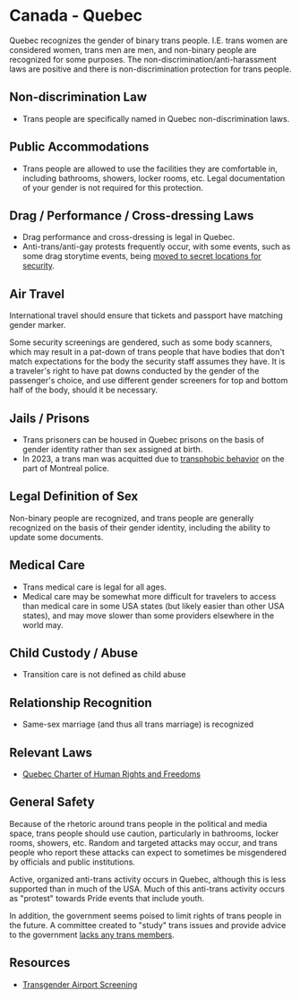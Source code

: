 # Canada - Quebec

Quebec recognizes the gender of binary trans people. I.E. trans women
are considered women, trans men are men, and non-binary people are
recognized for some purposes. The non-discrimination/anti-harassment laws
are positive and there is non-discrimination protection for trans people.

## Non-discrimination Law

 * Trans people are specifically named in Quebec non-discrimination laws.

## Public Accommodations

 * Trans people are allowed to use the facilities they are comfortable
   in, including bathrooms, showers, locker rooms, etc.  Legal
   documentation of your gender is not required for this protection.

## Drag / Performance / Cross-dressing Laws

 * Drag performance and cross-dressing is legal in Quebec.
 * Anti-trans/anti-gay protests frequently occur, with some events, such
   as some drag storytime events, being [moved to secret locations for
   security](https://www.cbc.ca/news/canada/montreal/drag-story-hour-secret-location-1.6799385).

## Air Travel

International travel should ensure that tickets and passport have
matching gender marker.

Some security screenings are gendered, such as some body scanners, which
may result in a pat-down of trans people that have bodies that don't
match expectations for the body the security staff assumes they have. It
is a traveler's right to have pat downs conducted by the gender of the
passenger's choice, and use different gender screeners for top and
bottom half of the body, should it be necessary.

## Jails / Prisons

 * Trans prisoners can be housed in Quebec prisons on the basis of
   gender identity rather than sex assigned at birth.
 * In 2023, a trans man was acquitted due to [transphobic behavior](https://montreal.ctvnews.ca/court-tosses-case-against-trans-man-after-inappropriate-and-humiliating-montreal-police-interrogation-1.6314556)
   on the part of Montreal police.

## Legal Definition of Sex

Non-binary people are recognized, and trans people are generally
recognized on the basis of their gender identity, including the ability
to update some documents.

## Medical Care

 * Trans medical care is legal for all ages.
 * Medical care may be somewhat more difficult for travelers to access
   than medical care in some USA states (but likely easier than other
   USA states), and may move slower than some providers elsewhere in the
   world may.

## Child Custody / Abuse

 * Transition care is not defined as child abuse

## Relationship Recognition

 * Same-sex marriage (and thus all trans marriage) is recognized

## Relevant Laws

 * [Quebec Charter of Human Rights and
   Freedoms](https://www.legisquebec.gouv.qc.ca/en/document/cs/C-12)

## General Safety

Because of the rhetoric around trans people in the political and media
space, trans people should use caution, particularly in bathrooms,
locker rooms, showers, etc.  Random and targeted attacks may occur, and
trans people who report these attacks can expect to sometimes be misgendered
by officials and public institutions.

Active, organized anti-trans activity occurs in Quebec, although this
is less supported than in much of the USA. Much of this anti-trans
activity occurs as "protest" towards Pride events that include youth.

In addition, the government seems poised to limit rights of trans people
in the future. A committee created to "study" trans issues and provide
advice to the government [lacks any trans
members](https://www.mcgilldaily.com/2024/01/quebecs-comite-de-sages-criticized-for-having-no-trans-members/).

## Resources

 * [Transgender Airport Screening](https://www.catsa-acsta.gc.ca/en/transgender-passengers)
